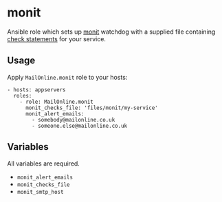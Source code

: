 # monit

Ansible role which sets up [monit][] watchdog with a supplied file
containing [check statements][monit-checks] for your service.

## Usage

Apply `MailOnline.monit` role to your hosts:

    - hosts: appservers
      roles:
        - role: MailOnline.monit
          monit_checks_file: 'files/monit/my-service'
          monit_alert_emails:
            - somebody@mailonline.co.uk
            - someone.else@mailonline.co.uk

## Variables

All variables are required.

- `monit_alert_emails`
- `monit_checks_file`
- `monit_smtp_host`

[monit]: https://mmonit.com/monit/
[monit-checks]: https://mmonit.com/monit/documentation/monit.html#CHECK-PROCESS-unique-name-PIDFILE-path-MATCHING-regex
